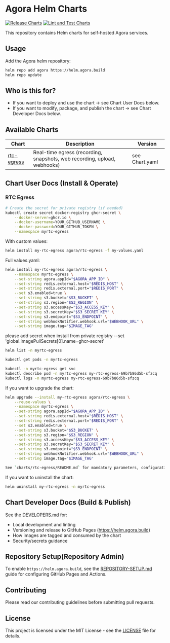 # Agora Helm Charts

[![Release Charts](https://github.com/AgoraIO/helm-charts/actions/workflows/release.yml/badge.svg)](https://github.com/AgoraIO/helm-charts/actions/workflows/release.yml)
[![Lint and Test Charts](https://github.com/AgoraIO/helm-charts/actions/workflows/lint-test.yml/badge.svg)](https://github.com/AgoraIO/helm-charts/actions/workflows/lint-test.yml)

This repository contains Helm charts for self-hosted Agora services.

## Usage

Add the Agora helm repository:

```bash
helm repo add agora https://helm.agora.build
helm repo update
```

## Who is this for?

- If you want to deploy and use the chart → see Chart User Docs below.
- If you want to modify, package, and publish the chart → see Chart Developer Docs below.

## Available Charts

| Chart | Description | Version |
|-------|-------------|---------|
| [rtc-egress](./charts/rtc-egress) | Real-time egress (recording, snapshots, web recording, upload, webhooks) | see Chart.yaml |

## Chart User Docs (Install & Operate)

### RTC Egress

```bash
# Create the secret for private registry (if needed)
kubectl create secret docker-registry ghcr-secret \
    --docker-server=ghcr.io \
    --docker-username=YOUR_GITHUB_USERNAME \
    --docker-password=YOUR_GITHUB_TOKEN \
    --namespace myrtc-egress
```

With custom values:

```bash
helm install my-rtc-egress agora/rtc-egress -f my-values.yaml
```

Full values.yaml:

```bash
helm install my-rtc-egress agora/rtc-egress \
    --namespace myrtc-egress \
    --set-string agora.appId="$AGORA_APP_ID" \
    --set-string redis.external.host="$REDIS_HOST" \
    --set-string redis.external.port="$REDIS_PORT" \
    --set s3.enabled=true \
    --set-string s3.bucket="$S3_BUCKET" \
    --set-string s3.region="$S3_REGION" \
    --set-string s3.accessKey="$S3_ACCESS_KEY" \
    --set-string s3.secretKey="$S3_SECRET_KEY" \
    --set-string s3.endpoint="$S3_ENDPOINT" \
    --set-string webhookNotifier.webhook.url="$WEBHOOK_URL" \
    --set-string image.tag="$IMAGE_TAG"
```

please add secret when install from private registry
--set 'global.imagePullSecrets[0].name=ghcr-secret'


```bash
helm list -n myrtc-egress
```

```bash
kubectl get pods -n myrtc-egress
```

```bash
kubectl -n myrtc-egress get svc
kubectl describe pod -n myrtc-egress my-rtc-egress-69b7b86d5b-sfzcq
kubectl logs -n myrtc-egress my-rtc-egress-69b7b86d5b-sfzcq
```

If you want to upgrade the chart:
```bash
helm upgrade --install my-rtc-egress agora/rtc-egress \
    --reuse-values \
    --namespace myrtc-egress \
    --set-string agora.appId="$AGORA_APP_ID" \
    --set-string redis.external.host="$REDIS_HOST" \
    --set-string redis.external.port="$REDIS_PORT" \
    --set s3.enabled=true \
    --set-string s3.bucket="$S3_BUCKET" \
    --set-string s3.region="$S3_REGION" \
    --set-string s3.accessKey="$S3_ACCESS_KEY" \
    --set-string s3.secretKey="$S3_SECRET_KEY" \
    --set-string s3.endpoint="$S3_ENDPOINT" \
    --set-string webhookNotifier.webhook.url="$WEBHOOK_URL" \
    --set-string image.tag="$IMAGE_TAG"

See `charts/rtc-egress/README.md` for mandatory parameters, configuration files, and architecture details.
```

If you want to uninstall the chart:
```bash
helm uninstall my-rtc-egress -n myrtc-egress
```

## Chart Developer Docs (Build & Publish)

See the [DEVELOPERS.md](docs/DEVELOPERS.md) for:
- Local development and linting
- Versioning and release to GitHub Pages (https://helm.agora.build)
- How images are tagged and consumed by the chart
- Security/secrets guidance

## Repository Setup(Repository Admin)

To enable `https://helm.agora.build`, see the [REPOSITORY-SETUP.md](docs/REPOSITORY-SETUP.md) guide for configuring GitHub Pages and Actions.

## Contributing

Please read our contributing guidelines before submitting pull requests.

## License

This project is licensed under the MIT License - see the [LICENSE](LICENSE) file for details.
